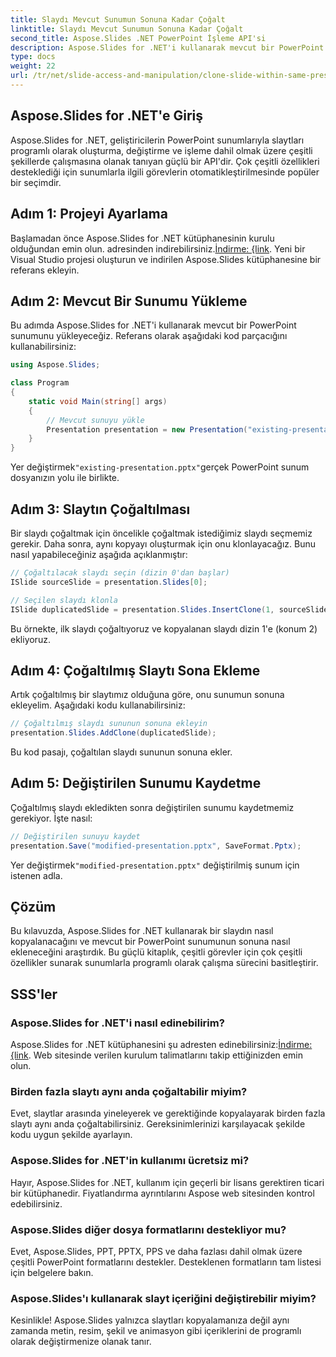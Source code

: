```yaml
---
title: Slaydı Mevcut Sunumun Sonuna Kadar Çoğalt
linktitle: Slaydı Mevcut Sunumun Sonuna Kadar Çoğalt
second_title: Aspose.Slides .NET PowerPoint İşleme API'si
description: Aspose.Slides for .NET'i kullanarak mevcut bir PowerPoint sunumunun sonuna slayt eklemeyi öğrenin. Bu adım adım kılavuz, kaynak kodu örnekleri sağlar ve kurulumu, slayt çoğaltmayı, değiştirmeyi ve daha fazlasını kapsar.
type: docs
weight: 22
url: /tr/net/slide-access-and-manipulation/clone-slide-within-same-presentation-to-end/
---
```


## Aspose.Slides for .NET'e Giriş

Aspose.Slides for .NET, geliştiricilerin PowerPoint sunumlarıyla slaytları programlı olarak oluşturma, değiştirme ve işleme dahil olmak üzere çeşitli şekillerde çalışmasına olanak tanıyan güçlü bir API'dir. Çok çeşitli özellikleri desteklediği için sunumlarla ilgili görevlerin otomatikleştirilmesinde popüler bir seçimdir.

## Adım 1: Projeyi Ayarlama

 Başlamadan önce Aspose.Slides for .NET kütüphanesinin kurulu olduğundan emin olun. adresinden indirebilirsiniz.[İndirme: {link](https://releases.aspose.com/slides/net/). Yeni bir Visual Studio projesi oluşturun ve indirilen Aspose.Slides kütüphanesine bir referans ekleyin.

## Adım 2: Mevcut Bir Sunumu Yükleme

Bu adımda Aspose.Slides for .NET'i kullanarak mevcut bir PowerPoint sunumunu yükleyeceğiz. Referans olarak aşağıdaki kod parçacığını kullanabilirsiniz:

```csharp
using Aspose.Slides;

class Program
{
    static void Main(string[] args)
    {
        // Mevcut sunuyu yükle
        Presentation presentation = new Presentation("existing-presentation.pptx");
    }
}
```

 Yer değiştirmek`"existing-presentation.pptx"`gerçek PowerPoint sunum dosyanızın yolu ile birlikte.

## Adım 3: Slaytın Çoğaltılması

Bir slaydı çoğaltmak için öncelikle çoğaltmak istediğimiz slaydı seçmemiz gerekir. Daha sonra, aynı kopyayı oluşturmak için onu klonlayacağız. Bunu nasıl yapabileceğiniz aşağıda açıklanmıştır:

```csharp
// Çoğaltılacak slaydı seçin (dizin 0'dan başlar)
ISlide sourceSlide = presentation.Slides[0];

// Seçilen slaydı klonla
ISlide duplicatedSlide = presentation.Slides.InsertClone(1, sourceSlide);
```

Bu örnekte, ilk slaydı çoğaltıyoruz ve kopyalanan slaydı dizin 1'e (konum 2) ekliyoruz.

## Adım 4: Çoğaltılmış Slaytı Sona Ekleme

Artık çoğaltılmış bir slaytımız olduğuna göre, onu sunumun sonuna ekleyelim. Aşağıdaki kodu kullanabilirsiniz:

```csharp
// Çoğaltılmış slaydı sununun sonuna ekleyin
presentation.Slides.AddClone(duplicatedSlide);
```

Bu kod pasajı, çoğaltılan slaydı sununun sonuna ekler.

## Adım 5: Değiştirilen Sunumu Kaydetme

Çoğaltılmış slaydı ekledikten sonra değiştirilen sunumu kaydetmemiz gerekiyor. İşte nasıl:

```csharp
// Değiştirilen sunuyu kaydet
presentation.Save("modified-presentation.pptx", SaveFormat.Pptx);
```

 Yer değiştirmek`"modified-presentation.pptx"` değiştirilmiş sunum için istenen adla.

## Çözüm

Bu kılavuzda, Aspose.Slides for .NET kullanarak bir slaydın nasıl kopyalanacağını ve mevcut bir PowerPoint sunumunun sonuna nasıl ekleneceğini araştırdık. Bu güçlü kitaplık, çeşitli görevler için çok çeşitli özellikler sunarak sunumlarla programlı olarak çalışma sürecini basitleştirir.

## SSS'ler

### Aspose.Slides for .NET'i nasıl edinebilirim?

 Aspose.Slides for .NET kütüphanesini şu adresten edinebilirsiniz:[İndirme: {link](https://releases.aspose.com/slides/net/). Web sitesinde verilen kurulum talimatlarını takip ettiğinizden emin olun.

### Birden fazla slaytı aynı anda çoğaltabilir miyim?

Evet, slaytlar arasında yineleyerek ve gerektiğinde kopyalayarak birden fazla slaytı aynı anda çoğaltabilirsiniz. Gereksinimlerinizi karşılayacak şekilde kodu uygun şekilde ayarlayın.

### Aspose.Slides for .NET'in kullanımı ücretsiz mi?

Hayır, Aspose.Slides for .NET, kullanım için geçerli bir lisans gerektiren ticari bir kütüphanedir. Fiyatlandırma ayrıntılarını Aspose web sitesinden kontrol edebilirsiniz.

### Aspose.Slides diğer dosya formatlarını destekliyor mu?

Evet, Aspose.Slides, PPT, PPTX, PPS ve daha fazlası dahil olmak üzere çeşitli PowerPoint formatlarını destekler. Desteklenen formatların tam listesi için belgelere bakın.

### Aspose.Slides'ı kullanarak slayt içeriğini değiştirebilir miyim?

Kesinlikle! Aspose.Slides yalnızca slaytları kopyalamanıza değil aynı zamanda metin, resim, şekil ve animasyon gibi içeriklerini de programlı olarak değiştirmenize olanak tanır.